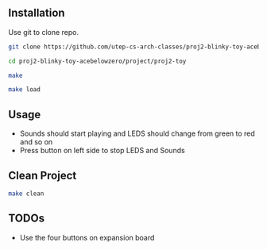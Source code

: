 
## Installation

Use git to clone repo.

```bash
git clone https://github.com/utep-cs-arch-classes/proj2-blinky-toy-acebelowzero.git

cd proj2-blinky-toy-acebelowzero/project/proj2-toy

make

make load
```

## Usage


- Sounds should start playing and LEDS should change from green to red and so on
- Press button on left side to stop LEDS and Sounds

## Clean Project

```bash
make clean
```

## TODOs
- Use the four buttons on expansion board




